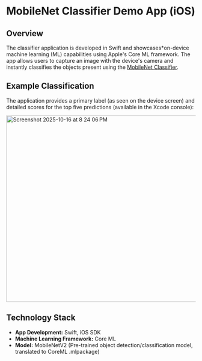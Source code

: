 # MobileNet Classifier Demo App (iOS)

## Overview

The classifier application is developed in Swift and showcases*on-device machine learning (ML) capabilities using Apple's Core ML framework. The app allows users to capture an image with the device's camera and instantly classifies the objects present using the [MobileNet Classifier](https://www.kaggle.com/models/google/mobilenet-v2?select=saved_model.pb).

## Example Classification

The application provides a primary label (as seen on the device screen) and detailed scores for the top five predictions (available in the Xcode console):

<img width="1088" height="494" alt="Screenshot 2025-10-16 at 8 24 06 PM" src="https://github.com/user-attachments/assets/a7deba3f-dc42-45d7-a1ea-250d693d3420" />

## Technology Stack

* **App Development:** Swift, iOS SDK
* **Machine Learning Framework:** Core ML
* **Model:** MobileNetV2 (Pre-trained object detection/classification model, translated to CoreML .mlpackage)
